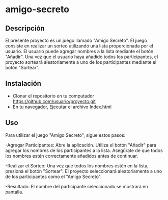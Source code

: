 # amigo-secreto

## Descripción
El presente proyecto es un juego llamado "Amigo Secreto". El juego consiste en realizar un sorteo utilizando una lista proporcionada por el usuario. 
El usuario puede agregar nombres a la lista mediante el botón "Añadir".
Una vez que el usuario haya añadido todos los participantes, el proyecto sorteará aleatoriamente a uno de los participantes mediante el botón "Sortear". 

## Instalación
- Clonar el repositorio en tu computador
https://github.com/usuario/proyecto.git
- En tu navegador, Ejecutar el archivo Index.html

## Uso
Para utilizar el juego "Amigo Secreto", sigue estos pasos:

-Agregar Participantes:
Abre la aplicación.
Utiliza el botón "Añadir" para agregar los nombres de los participantes a la lista.
Asegúrate de que todos los nombres estén correctamente añadidos antes de continuar.

-Realizar el Sorteo:
Una vez que todos los nombres estén en la lista, presiona el botón "Sortear".
El proyecto seleccionará aleatoriamente a uno de los participantes como el "Amigo Secreto".

-Resultado:
El nombre del participante seleccionado se mostrará en pantalla.


